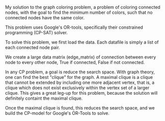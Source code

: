 My solution to the graph coloring problem, a problem of coloring connected nodes, with the goal to find the minimum number of colors, such that no connected nodes have the same color.

This problem uses Google's OR-tools, specifically their constrained programming (CP-SAT) solver.

To solve this problem, we first load the data.  Each datafile is simply a list of each connected node pair.

We create a large data matrix (edge_matrix) of connection between every node to every other node, True if connected, False if not connected.

In any CP problem, a goal is reduce the search space.  With graph theory, one can find the best "clique" for the graph.  A maximal clique is a clique that cannot be extended by including one more adjacent vertex, that is, a clique which does not exist exclusively within the vertex set of a larger clique.  This gives a great leg-up for this problem, because the solution will definitely containt the maximal clique.

Once the maximal clique is found, this reduces the search space, and we build the CP-model for Google's OR-Tools to solve.
